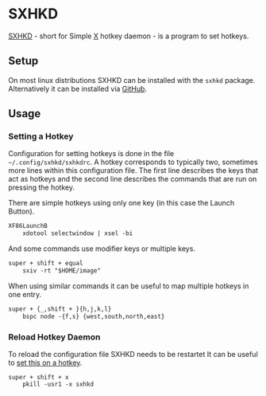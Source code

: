 # SXHKD

[SXHKD](https://github.com/baskerville/sxhkd) - short for Simple
[X](/wiki/linux/x_window_system.md) hotkey daemon - is a program to set hotkeys.

## Setup

On most linux distributions SXHKD can be installed with the `sxhkd`
package.
Alternatively it can be installed via
[GitHub](https://github.com/baskerville/sxhkd).

## Usage

### Setting a Hotkey

Configuration for setting hotkeys is done in the file `~/.config/sxhkd/sxhkdrc`.
A hotkey corresponds to typically two, sometimes more lines within this
configuration file.
The first line describes the keys that act as hotkeys and the second line
describes the commands that are run on pressing the hotkey.

There are simple hotkeys using only one key (in this case the Launch Button).

```txt
XF86LaunchB
	xdotool selectwindow | xsel -bi
```

And some commands use modifier keys or multiple keys.

```txt
super + shift + equal
	sxiv -rt "$HOME/image"
```

When using similar commands it can be useful to map multiple hotkeys in one
entry.

```txt
super + {_,shift + }{h,j,k,l}
	bspc node -{f,s} {west,south,north,east}
```

### Reload Hotkey Daemon

To reload the configuration file SXHKD needs to be restartet
It can be useful to [set this on a hotkey](#setting-a-hotkey).

```
super + shift + x
    pkill -usr1 -x sxhkd
```
